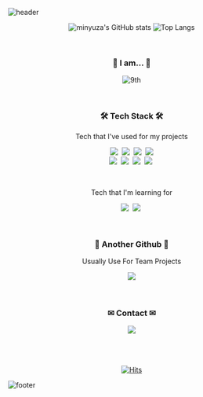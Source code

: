 ![header](https://capsule-render.vercel.app/api?type=waving&color=gradient&height=300&section=header&text=minyuza%20&fontSize=80&fontAlignY=40&animation=twinkling&fontColor=ffffff)

<div align="center">
  
  ![minyuza's GitHub stats](https://github-readme-stats.vercel.app/api?username=minyuza&show_icons=true&hide=stars,issues&theme=vision-friendly-dark&custom_title=yuzamin's%20work)  ![Top Langs](https://github-readme-stats.vercel.app/api/top-langs/?username=minyuza&exclude_repo=movie-mbti&hide=shell&layout=compact)
  
  <br /> 

</div>
<h3 align="center">🐣 I am... 🐣</h3>
<div align="center">
  
  
  ![9th](https://likelion-badge.herokuapp.com/api/likelion_shield_badge?generation=9)
  
  
</div>

<br /> 

<h3 align="center">🛠 Tech Stack 🛠</h3>
<p align="center">Tech that I've used for my projects</p>
<p align="center">
<img src="https://img.shields.io/badge/JavaScript-f7df1e?style=flat&logo=JavaScript&logoColor=white"/></a>&nbsp <img src="https://img.shields.io/badge/React-61DAFB?style=flat&logo=React&logoColor=white"/></a>&nbsp <img src="https://img.shields.io/badge/HTML-E34F26?style=flat&logo=HTML5&logoColor=white"/></a>&nbsp <img src="https://img.shields.io/badge/CSS-1572B6?style=flat&logo=CSS3&logoColor=white"/></a>
<br /> 
<img src="https://img.shields.io/badge/Material%20UI-0081CB?style=flat&logo=Material-UI&logoColor=white"/></a>&nbsp <img src="https://img.shields.io/badge/styled-components-DB7093?style=flat&logo=styled-components&logoColor=white"/></a>&nbsp <img src="https://img.shields.io/badge/Figma-F24E1E?style=flat&logo=Figma&logoColor=white"/></a>&nbsp <img src="https://img.shields.io/badge/Git-F05032?style=flat&logo=Git&logoColor=white"/></a>&nbsp 
</p>
<br /> 
<p align="center">Tech that I'm learning for</p>
<p align="center">
<img src="https://img.shields.io/badge/Python-3776AB?style=flat&logo=Python&logoColor=white"/></a>&nbsp <img src="https://img.shields.io/badge/Django-092E20?style=flat&logo=Django&logoColor=white"/></a>&nbsp  </p>
<br /> 
<h3 align="center">🐙 Another Github 🐙</h3>
<div align="center">
<p align="center">Usually Use For Team Projects</p>
  <a href="https://github.com/nvrtmd" target="_blank"><img src="https://img.shields.io/badge/Github-000000?style=flat&logo=Github&logoColor=white&link=https://github.com/nvtmd"/></a>  
</div> 


<br /> 
<br /> 

<h3 align="center">✉ Contact ✉</h3>
<div align="center">
  <a href="mailto:mmyyjjj@naver.com"><img src="https://img.shields.io/badge/Mail-005FF9?style=flat&logo=Mail.Ru&logoColor=white&link=mmyyjjj@naver.com"/></a>  
</div> 

<br /> 
<br /> 
<br /> 

<div align="center">

  [![Hits](https://hits.seeyoufarm.com/api/count/incr/badge.svg?url=https%3A%2F%2Fgithub.com%2Fminyuza&count_bg=%23FFBD2A&title_bg=%23000000&icon=hey.svg&icon_color=%23E7E7E7&title=Hello%21&edge_flat=false)](https://hits.seeyoufarm.com)


</div>


![footer](https://capsule-render.vercel.app/api?type=waving&color=gradient&height=200&section=footer)

